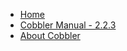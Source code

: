<div id="navigation">
  <ul>
    <li><a href="/" title="Index">Home</a></li>
    <li><a href="/manuals/2.2.3/" title="Cobbler Manual - 2.2.3">Cobbler Manual - 2.2.3</a></li>
    <li><a href="/about.html" title="About Cobbler">About Cobbler</a></li>
  </ul>
</div>
